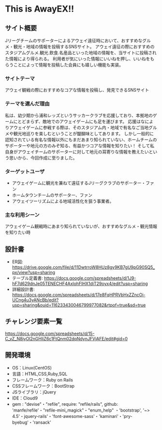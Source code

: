 # This is AwayEX!!

## サイト概要
Jリーグチームのサポーターによるアウェイ遠征時において、おすすめなグルメ・観光・地域の情報を投稿するSNSサイト。
アウェイ遠征の際におすすめのスタジアムグルメ.観光.飲食.名産品といった地域の情報を、当サイトに投稿された情報により得られる。
利用者が気にいった情報にいいねを押し、いいねをもらうことによって情報を投稿した会員にも嬉しい機能も実装。


### サイトテーマ
 アウェイ観戦の際におすすめなコアな情報を投稿し、発見できるSNSサイト

### テーマを選んだ理由
私は、幼少期から浦和レッズというサッカークラブを応援しており、本拠地のゲームにとどまらず、敵地でのアウェイゲームにも足を運びます。
応援はなによりアウェイゲームに参戦する際は、そのスタジアム内・地域で有名なご当地グルメや観光地巡りを楽しむということが醍醐味としてあります。
しかし一般的に認知されている有名な情報以外にもまだあまり知られていない、ホームチームのサポーターや地元の方のみぞ知る、有益かつコアな情報を知りたい！
そして私自身がアウェイチームのサポーターに対して地元の耳寄りな情報を教えたいという思いから、今回作成に至りました。

### ターゲットユーザ

* アウェイゲームに観光を兼ねて遠征するJリーグクラブのサポーター・ファン
* ホームタウンチームのサポーター、ファン
* アウェイツーリズムによる地域活性化を狙う事業者。

### 主な利用シーン

アウェイゲーム観戦時にあまり知られていないが、おすすめなグルメ・観光情報を知りたい時

## 設計書
* ER図:  https://drive.google.com/file/d/11DwtrroW8HUz8gy9KB7gU9pG90SQ5_px/view?usp=sharing
* テーブル定義書: https://docs.google.com/spreadsheets/d/1J9-hF7d629dnJe05TENECHF4AxlohFIHX1diT29oyx4/edit?usp=sharing
* 詳細設計書: https://docs.google.com/spreadsheets/d/17e8FqHPRVbHxZZncOi-UCng4u3yANcBb/edit?usp=sharing&ouid=116233430046799977082&rtpof=true&sd=true



## チャレンジ要素一覧
https://docs.google.com/spreadsheets/d/15-C_vZ_N8jyOl2nGHIiZ6c1FtQnm02dqNdynJFVjAFE/edit#gid=0



## 開発環境
- OS：Linux(CentOS)
- 言語：HTML,CSS,Ruby,SQL
- フレームワーク：Ruby on Rails
- CSSフレームワーク：BootStrap
- JSライブラリ：jQuery
- IDE：Cloud9
- gem : "devise"・"refile", require: "refile/rails", github: 'manfe/refile'・"refile-mini_magick"・"enum_help"
・'bootstrap', '~> 4.5'・jquery-rails'・'font-awesome-sass'・'kaminari'・'pry-byebug'・'ransack'
